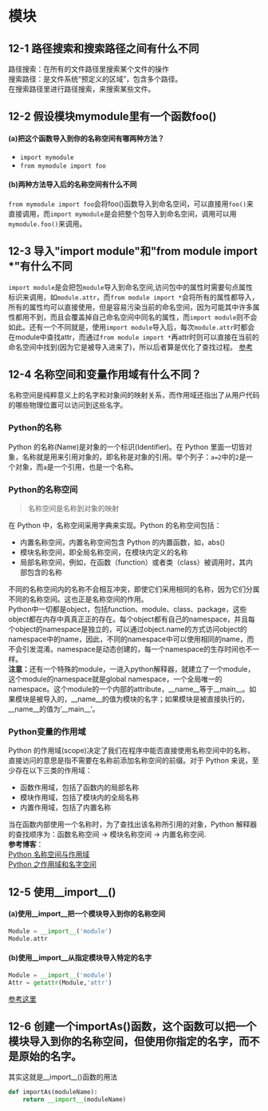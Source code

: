 # 模块

## 12-1 路径搜索和搜索路径之间有什么不同
路径搜索：在所有的文件路径里搜索某个文件的操作<br>
搜索路径：是文件系统“预定义的区域”，包含多个路径。<br>
在搜索路径里进行路径搜索，来搜索某些文件。

## 12-2 假设模块mymodule里有一个函数foo()
#### (a)把这个函数导入到你的名称空间有哪两种方法？
* `import mymodule`
* `from mymodule import foo`
  
#### (b)两种方法导入后的名称空间有什么不同
`from mymodule import foo`会将foo()函数导入到命名空间，可以直接用`foo()`来直接调用，而`import mymodule`是会把整个包导入到命名空间，调用可以用`mymodule.foo()`来调用。

## 12-3 导入"import module"和"from module import *"有什么不同
`import module`是会把包`module`导入到命名空间,访问包中的属性时需要句点属性标识来调用，如`module.attr`，而`from module import *`会将所有的属性都导入，所有的属性均可以直接使用，但是容易污染当前的命名空间，因为可能其中许多属性都用不到，而且会覆盖掉自己命名空间中同名的属性，而`import module`则不会如此。还有一个不同就是，使用`import module`导入后，每次`module.attr`时都会在module中查找attr，而通过`from module import *`再attr时则可以直接在当前的命名空间中找到(因为它是被导入进来了)，所以后者算是优化了查找过程。
<a href="https://www.cnblogs.com/yan-lei/p/7828871.html" target="_blank">参考</a><br>

## 12-4 名称空间和变量作用域有什么不同？
名称空间是纯粹意义上的名字和对象间的映射关系，而作用域还指出了从用户代码的哪些物理位置可以访问到这些名字。<br>
### Python的名称
Python 的名称(Name)是对象的一个标识(Identifier)。在 Python 里面一切皆对象，名称就是用来引用对象的，即名称是对象的引用。举个列子：`a=2`中的`2`是一个对象，而`a`是一个引用，也是一个名称。

### Python的名称空间
> 名称空间是名称到对象的映射<br>

在 Python 中，名称空间采用字典来实现。Python 的名称空间包括：
* 内置名称空间，内置名称空间包含 Python 的内置函数，如，abs()
* 模块名称空间，即全局名称空间，在模块内定义的名称
* 局部名称空间，例如，在函数（function）或者类（class）被调用时，其内部包含的名称<br>
  
不同的名称空间内的名称不会相互冲突，即使它们采用相同的名称，因为它们分属不同的名称空间。这也正是名称空间的作用。<br>
Python中一切都是object，包括function、module、class、package，这些object都在内存中真真正正的存在。每个object都有自己的namespace，并且每个object的namespace是独立的，可以通过object.name的方式访问object的namespace中的name，因此，不同的namespace中可以使用相同的name，而不会引发混淆。namespace是动态创建的，每一个namespace的生存时间也不一样。<br>
<b>注意：</b>还有一个特殊的module，一进入python解释器，就建立了一个module，这个module的namespace就是global namespace，一个全局唯一的namespace。这个module的一个内部的attribute，\_\_name\_\_等于\_\_main\_\_。如果模块是被导入的，\_\_name\_\_的值为模块的名字；如果模块是被直接执行的，\_\_name\_\_的值为’\_\_main\_\_’。

### Python变量的作用域
Python 的作用域(scope)决定了我们在程序中能否直接使用名称空间中的名称，直接访问的意思是指不需要在名称前添加名称空间的前缀。对于 Python 来说，至少存在以下三类的作用域：
* 函数作用域，包括了函数内的局部名称
* 模块作用域，包括了模块内的全局名称
* 内置作用域，包括了内置名称<br>

当在函数内部使用一个名称时，为了查找出该名称所引用的对象，Python 解释器的查找顺序为：函数名称空间 -> 模块名称空间 -> 内置名称空间.<br>
__参考博客__：<br>
<a href="https://blog.csdn.net/lihao21/article/details/79112054" target="_blank">Python 名称空间与作用域</a><br>
<a href="https://www.cnblogs.com/chenny7/p/4206497.html" target="_blank">Python 之作用域和名字空间</a><br>

## 12-5 使用__import__()
#### (a)使用__import__把一个模块导入到你的名称空间
```python
Module = __import__('module')
Module.attr
```
#### (b)使用__import__从指定模块导入特定的名字
```python
Module = __import__('module')
Attr = getattr(Module,'attr')
```
<a href="https://blog.csdn.net/u011010851/article/details/77948363" target="_blank">参考这里</a><br>

## 12-6 创建一个importAs()函数，这个函数可以把一个模块导入到你的名称空间，但使用你指定的名字，而不是原始的名字。
其实这就是__import__()函数的用法
```python
def importAs(moduleName):
    return __import__(moduleName)
```
